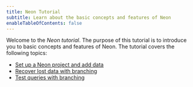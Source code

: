 ```yaml
---
title: Neon Tutorial
subtitle: Learn about the basic concepts and features of Neon
enableTableOfContents: false
---
```


Welcome to the _Neon tutorial_. The purpose of this tutorial is to introduce you to basic concepts and features of Neon. The tutorial covers the following topics:

- [Set up a Neon project and add data](/docs/tutorial/project-setup)
- [Recover lost data with branching](/docs/tutorial/data-recovery)
- [Test queries with branching](/docs/tutorial/test-queries)
